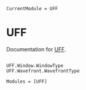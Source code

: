 ```@meta
CurrentModule = UFF
```

# UFF

Documentation for [UFF](https://github.com/Dainou01/UFF.jl).

```@index
```

```@docs
UFF.Window.WindowType
UFF.Wavefront.WavefrontType
```

```@autodocs
Modules = [UFF]
```
